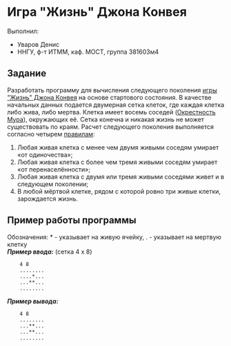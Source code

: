 # Игра "Жизнь" Джона Конвея

Выполнил:

- Уваров Денис
- ННГУ, ф-т ИТММ, каф. МОСТ, группа 381603м4

## Задание

Разработать программу для вычисления следующего поколения [игры "Жизнь" Джона Конвея][game_of_life] на основе стартового состояния.
В качестве начальных данных подается двумерная сетка клеток, где каждая клетка либо жива, либо мертва. Клетка имеет восемь соседей ([Oкрестность Мура][moore_neighborhood]), окружающих её. Сетка конечна и никакая жизнь не может существовать по краям.
Расчет следующего поколения выполняется согласно четырем [правилам][rules]:

1. Любая живая клетка с менее чем двумя живыми соседям умирает «от одиночества»;
2. Любая живая клетка с более чем тремя живыми соседям умирает «от перенаселённости»;
3. Любая живая клетка с двумя или тремя живыми соседями живет и в следующем поколении;
4. В любой мёртвой клетке, рядом с которой ровно три живые клетки, зарождается жизнь.

## Пример работы программы
Обозначения: \* - указывает на живую ячейку, \. - указывает на мертвую клетку
<br/>
***Пример ввода:*** (сетка 4 x 8) <br/>
```
    4 8
    ........
    ....*...
    ...**...
    ........
```
***Пример вывода:*** <br/>

```
    4 8
    ........
    ...**...
    ...**...
    ........
```

<!-- LINKS -->
[game_of_life]: https://ru.wikipedia.org/wiki/%D0%96%D0%B8%D0%B7%D0%BD%D1%8C_(%D0%B8%D0%B3%D1%80%D0%B0) "wikipedia.org"
[moore_neighborhood]: https://ru.wikipedia.org/wiki/%D0%9E%D0%BA%D1%80%D0%B5%D1%81%D1%82%D0%BD%D0%BE%D1%81%D1%82%D1%8C_%D0%9C%D1%83%D1%80%D0%B0 "wikipedia.org"
[rules]: https://ru.wikipedia.org/wiki/%D0%96%D0%B8%D0%B7%D0%BD%D1%8C_(%D0%B8%D0%B3%D1%80%D0%B0)#%D0%9F%D1%80%D0%B0%D0%B2%D0%B8%D0%BB%D0%B0 "wikipedia.org"
